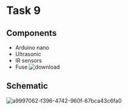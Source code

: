 # Task 9

## Components
- Arduino nano
- Ultrasonic
- IR sensors
- Fuse
![download](https://github.com/MarwanKenawy/Group2/assets/69699199/efc29303-1f8c-4f61-aa12-991cf2257b8e)

## Schematic
![a9997062-f396-4742-960f-67bca43c6fa0](https://github.com/MarwanKenawy/Group2/assets/69699199/b08c10a5-70c8-4cc2-88cf-b97aaff46204)

